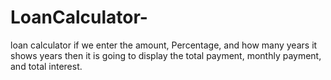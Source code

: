 # LoanCalculator-
 loan calculator if we enter the amount, Percentage, and how many years it shows years then it is going to display the total payment, monthly payment, and total interest.

